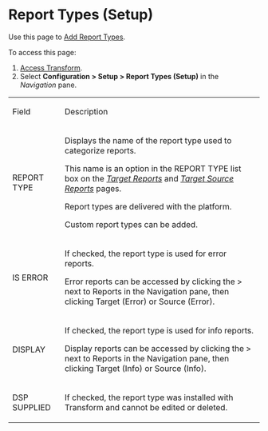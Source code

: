 # Report Types (Setup)

<div class="use">

Use this page to [Add Report Types](../Config/Add_Report_Types.htm).

</div>

To access this page:

1.  [Access Transform](../Config/Access_Transform.htm).
2.  Select **Configuration \> Setup \> Report Types (Setup)** in the
    *Navigation* pane.

<table>
<tbody>
<tr class="odd">
<td><p>Field</p></td>
<td><p>Description</p></td>
</tr>
<tr class="even">
<td><p>REPORT TYPE</p></td>
<td><p>Displays the name of the report type used to categorize reports.</p>
<p>This name is an option in the REPORT TYPE list box on the <span style="font-style: italic;"><a href="Target_Reports_H.htm">Target Reports</a></span> and <span style="font-style: italic;"><a href="Target_Source_Reports_H.htm">Target Source Reports</a></span> pages.</p>
<p><span id="Report Type" class="popUpLink">Report types</span> are delivered with the platform.</p>
<p>Custom report types can be added.</p></td>
</tr>
<tr class="odd">
<td><p>IS ERROR</p></td>
<td><p>If checked, the report type is used for error reports.</p>
<p>Error reports can be accessed by clicking the &gt; next to Reports in the Navigation pane, then clicking Target (Error) or Source (Error).</p></td>
</tr>
<tr class="even">
<td><p>DISPLAY</p></td>
<td><p>If checked, the report type is used for info reports.</p>
<p>Display reports can be accessed by clicking the &gt; next to Reports in the Navigation pane, then clicking Target (Info) or Source (Info).</p></td>
</tr>
<tr class="odd">
<td><p>DSP SUPPLIED</p></td>
<td><p>If checked, the report type was installed with Transform and cannot be edited or deleted.</p></td>
</tr>
</tbody>
</table>
